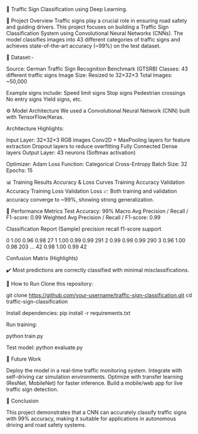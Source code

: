 🚦 Traffic Sign Classification using Deep Learning.


📌 Project Overview
Traffic signs play a crucial role in ensuring road safety and guiding drivers. This project focuses on building a Traffic Sign Classification System using Convolutional Neural Networks (CNNs).
The model classifies images into 43 different categories of traffic signs and achieves state-of-the-art accuracy (~99%) on the test dataset.

📂 Dataset:-

Source: German Traffic Sign Recognition Benchmark (GTSRB)
Classes: 43 different traffic signs
Image Size: Resized to 32×32×3
Total Images: ~50,000


Example signs include:
Speed limit signs
Stop signs
Pedestrian crossings
No entry signs
Yield signs, etc.

⚙️ Model Architecture
We used a Convolutional Neural Network (CNN) built with TensorFlow/Keras.


Architecture Highlights:

Input Layer: 32×32×3 RGB images
Conv2D + MaxPooling layers for feature extraction
Dropout layers to reduce overfitting
Fully Connected Dense layers
Output Layer: 43 neurons (Softmax activation)

Optimizer: Adam
Loss Function: Categorical Cross-Entropy
Batch Size: 32
Epochs: 15

📊 Training Results
Accuracy & Loss Curves
Training Accuracy	Validation Accuracy	Training Loss	Validation Loss
📈 Both training and validation accuracy converge to ~99%, showing strong generalization.

🎯 Performance Metrics
Test Accuracy: 99%
Macro Avg Precision / Recall / F1-score: 0.99
Weighted Avg Precision / Recall / F1-score: 0.99



Classification Report (Sample)
precision    recall  f1-score   support

0     1.00      0.96      0.98        27
1     1.00      0.99      0.99       291
2     0.99      0.99      0.99       290
3     0.96      1.00      0.98       203
...
42    0.98      1.00      0.99        42

Confusion Matrix (Highlights)

✔️ Most predictions are correctly classified with minimal misclassifications.

🚀 How to Run
Clone this repository:

git clone https://github.com/your-username/traffic-sign-classification.git
cd traffic-sign-classification


Install dependencies:
pip install -r requirements.txt


Run training:

python train.py


Test model:
python evaluate.py


🔮 Future Work

Deploy the model in a real-time traffic monitoring system.
Integrate with self-driving car simulation environments.
Optimize with transfer learning (ResNet, MobileNet) for faster inference.
Build a mobile/web app for live traffic sign detection.

📌 Conclusion

This project demonstrates that a CNN can accurately classify traffic signs with 99% accuracy, making it suitable for applications in autonomous driving and road safety systems.
